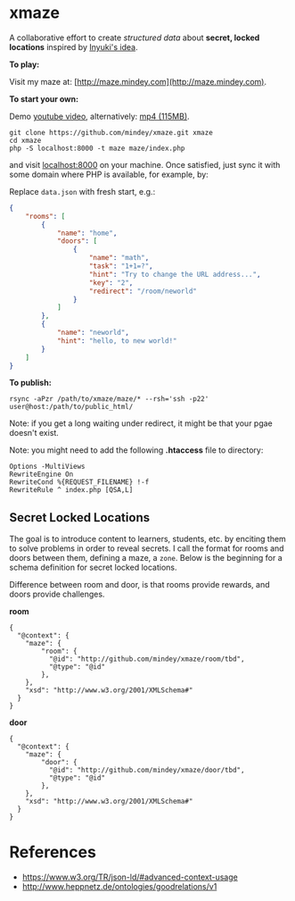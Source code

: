 # xmaze
A collaborative effort to create *structured data* about **secret, locked locations** inspired by [Inyuki's idea](http://www.halfbakery.com/idea/3D_20Study_20Maze).

**To play:**

Visit my maze at: [http://maze.mindey.com](http://maze.mindey.com).

**To start your own:**

Demo [youtube video](https://youtu.be/VCb7PpFJIj0), alternatively: [mp4 (115MB)](https://wiki.mindey.com/shared/shots/e7291ca09c793319c893a9dd1-xmaze-intro.mp4).

```
git clone https://github.com/mindey/xmaze.git xmaze
cd xmaze
php -S localhost:8000 -t maze maze/index.php
```
and visit [localhost:8000](http://localhost:8000) on your machine. Once satisfied, just sync it with some domain where PHP is available, for example, by:

Replace `data.json` with fresh start, e.g.:
```json
{
    "rooms": [
        {
            "name": "home",
            "doors": [
                {
                    "name": "math",
                    "task": "1+1=?",
                    "hint": "Try to change the URL address...",
                    "key": "2",
                    "redirect": "/room/neworld"
                }
            ]
        },
        {
            "name": "neworld",
            "hint": "hello, to new world!"
        }
    ]
}
```

**To publish:**
```
rsync -aPzr /path/to/xmaze/maze/* --rsh='ssh -p22' user@host:/path/to/public_html/
```

Note: if you get a long waiting under redirect, it might be that your pgae doesn't exist.

Note: you might need to add the following **.htaccess** file to directory:
```
Options -MultiViews
RewriteEngine On
RewriteCond %{REQUEST_FILENAME} !-f
RewriteRule ^ index.php [QSA,L]
```

## Secret Locked Locations

The goal is to introduce content to learners, students, etc. by enciting them to solve problems in order to reveal secrets. I call the format for rooms and doors between them, defining a maze, a ``zone``. Below is the beginning for a schema definition for secret locked locations.

Difference between room and door, is that rooms provide rewards, and doors provide challenges.

**room**
```{json}
{
  "@context": {
    "maze": {
        "room": {
          "@id": "http://github.com/mindey/xmaze/room/tbd",
          "@type": "@id"
        },
    },
    "xsd": "http://www.w3.org/2001/XMLSchema#"
  }
}

```
**door**
```{json}
{
  "@context": {
    "maze": {
        "door": {
          "@id": "http://github.com/mindey/xmaze/door/tbd",
          "@type": "@id"
        },
    },
    "xsd": "http://www.w3.org/2001/XMLSchema#"
  }
}
```


# References
- https://www.w3.org/TR/json-ld/#advanced-context-usage
- http://www.heppnetz.de/ontologies/goodrelations/v1
